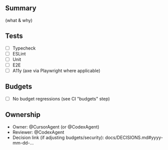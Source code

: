 ## Summary
(what & why)

## Tests
- [ ] Typecheck
- [ ] ESLint
- [ ] Unit
- [ ] E2E
- [ ] A11y (axe via Playwright where applicable)

## Budgets
- [ ] No budget regressions (see CI "budgets" step)

## Ownership
- Owner: @CursorAgent (or @CodexAgent)
- Reviewer: @CodexAgent
- Decision link (if adjusting budgets/security): docs/DECISIONS.md#yyyy-mm-dd-...

